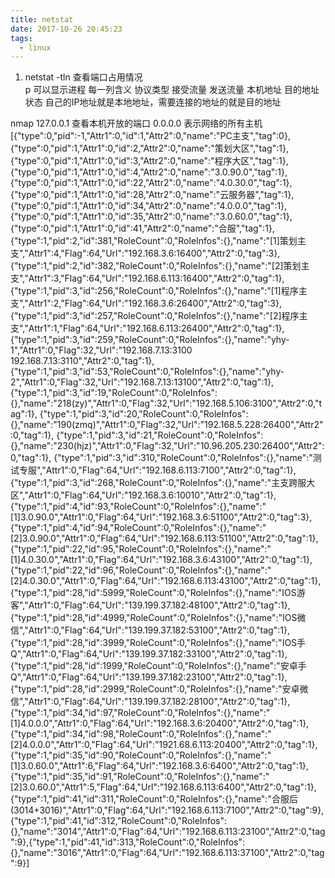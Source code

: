 ```yaml
---
title: netstat
date: 2017-10-26 20:45:23
tags:
  - linux
---
```

1. netstat -tln 查看端口占用情况\
p 可以显示进程
每一列含义
协议类型  接受流量 发送流量 本机地址 目的地址 状态 
自己的IP地址就是本地地址，需要连接的地址的就是目的地址

nmap 127.0.0.1 查看本机开放的端口
0.0.0.0 表示网络的所有主机
[{"type":0,"pid":-1,"Attr1":0,"id":1,"Attr2":0,"name":"PC主支","tag":0},{"type":0,"pid":1,"Attr1":0,"id":2,"Attr2":0,"name":"策划大区","tag":1},{"type":0,"pid":1,"Attr1":0,"id":3,"Attr2":0,"name":"程序大区","tag":1},{"type":0,"pid":1,"Attr1":0,"id":4,"Attr2":0,"name":"3.0.90.0","tag":1},{"type":0,"pid":1,"Attr1":0,"id":22,"Attr2":0,"name":"4.0.30.0","tag":1},{"type":0,"pid":1,"Attr1":0,"id":28,"Attr2":0,"name":"云服务器","tag":1},{"type":0,"pid":1,"Attr1":0,"id":34,"Attr2":0,"name":"4.0.0.0","tag":1},{"type":0,"pid":1,"Attr1":0,"id":35,"Attr2":0,"name":"3.0.60.0","tag":1},{"type":0,"pid":1,"Attr1":0,"id":41,"Attr2":0,"name":"合服","tag":1},{"type":1,"pid":2,"id":381,"RoleCount":0,"RoleInfos":{},"name":"[1]策划主支","Attr1":4,"Flag":64,"Url":"192.168.3.6:16400","Attr2":0,"tag":3},{"type":1,"pid":2,"id":382,"RoleCount":0,"RoleInfos":{},"name":"[2]策划主支","Attr1":3,"Flag":64,"Url":"192.168.6.113:16400","Attr2":0,"tag":1},{"type":1,"pid":3,"id":256,"RoleCount":0,"RoleInfos":{},"name":"[1]程序主支","Attr1":2,"Flag":64,"Url":"192.168.3.6:26400","Attr2":0,"tag":3},{"type":1,"pid":3,"id":257,"RoleCount":0,"RoleInfos":{},"name":"[2]程序主支","Attr1":1,"Flag":64,"Url":"192.168.6.113:26400","Attr2":0,"tag":1},
{"type":1,"pid":3,"id":259,"RoleCount":0,"RoleInfos":{},"name":"yhy-1","Attr1":0,"Flag":32,"Url":"192.168.7.13:3100 192.168.7.13:3110","Attr2":0,"tag":1},
{"type":1,"pid":3,"id":53,"RoleCount":0,"RoleInfos":{},"name":"yhy-2","Attr1":0,"Flag":32,"Url":"192.168.7.13:13100","Attr2":0,"tag":1},
{"type":1,"pid":3,"id":19,"RoleCount":0,"RoleInfos":{},"name":"218(zy)","Attr1":0,"Flag":32,"Url":"192.168.5.106:3100","Attr2":0,"tag":1},
{"type":1,"pid":3,"id":20,"RoleCount":0,"RoleInfos":{},"name":"190(zmq)","Attr1":0,"Flag":32,"Url":"192.168.5.228:26400","Attr2":0,"tag":1},
{"type":1,"pid":3,"id":21,"RoleCount":0,"RoleInfos":{},"name":"230(hjz)","Attr1":0,"Flag":32,"Url":"10.96.205.230:26400","Attr2":0,"tag":1},
{"type":1,"pid":3,"id":310,"RoleCount":0,"RoleInfos":{},"name":"测试专服","Attr1":0,"Flag":64,"Url":"192.168.6.113:7100","Attr2":0,"tag":1},
{"type":1,"pid":3,"id":268,"RoleCount":0,"RoleInfos":{},"name":"主支跨服大区","Attr1":0,"Flag":64,"Url":"192.168.3.6:10010","Attr2":0,"tag":1},
{"type":1,"pid":4,"id":93,"RoleCount":0,"RoleInfos":{},"name":"[1]3.0.90.0","Attr1":0,"Flag":64,"Url":"192.168.3.6:51100","Attr2":0,"tag":3},
{"type":1,"pid":4,"id":94,"RoleCount":0,"RoleInfos":{},"name":"[2]3.0.90.0","Attr1":0,"Flag":64,"Url":"192.168.6.113:51100","Attr2":0,"tag":1},
{"type":1,"pid":22,"id":95,"RoleCount":0,"RoleInfos":{},"name":"[1]4.0.30.0","Attr1":0,"Flag":64,"Url":"192.168.3.6:43100","Attr2":0,"tag":1},
{"type":1,"pid":22,"id":96,"RoleCount":0,"RoleInfos":{},"name":"[2]4.0.30.0","Attr1":0,"Flag":64,"Url":"192.168.6.113:43100","Attr2":0,"tag":1},{"type":1,"pid":28,"id":5999,"RoleCount":0,"RoleInfos":{},"name":"IOS游客","Attr1":0,"Flag":64,"Url":"139.199.37.182:48100","Attr2":0,"tag":1},{"type":1,"pid":28,"id":4999,"RoleCount":0,"RoleInfos":{},"name":"IOS微信","Attr1":0,"Flag":64,"Url":"139.199.37.182:53100","Attr2":0,"tag":1},{"type":1,"pid":28,"id":3999,"RoleCount":0,"RoleInfos":{},"name":"IOS手Q","Attr1":0,"Flag":64,"Url":"139.199.37.182:33100","Attr2":0,"tag":1},{"type":1,"pid":28,"id":1999,"RoleCount":0,"RoleInfos":{},"name":"安卓手Q","Attr1":0,"Flag":64,"Url":"139.199.37.182:23100","Attr2":0,"tag":1},{"type":1,"pid":28,"id":2999,"RoleCount":0,"RoleInfos":{},"name":"安卓微信","Attr1":0,"Flag":64,"Url":"139.199.37.182:28100","Attr2":0,"tag":1},{"type":1,"pid":34,"id":97,"RoleCount":0,"RoleInfos":{},"name":"[1]4.0.0.0","Attr1":0,"Flag":64,"Url":"192.168.3.6:20400","Attr2":0,"tag":1},{"type":1,"pid":34,"id":98,"RoleCount":0,"RoleInfos":{},"name":"[2]4.0.0.0","Attr1":0,"Flag":64,"Url":"1921.68.6.113:20400","Attr2":0,"tag":1},{"type":1,"pid":35,"id":90,"RoleCount":0,"RoleInfos":{},"name":"[1]3.0.60.0","Attr1":6,"Flag":64,"Url":"192.168.3.6:6400","Attr2":0,"tag":1},{"type":1,"pid":35,"id":91,"RoleCount":0,"RoleInfos":{},"name":"[2]3.0.60.0","Attr1":5,"Flag":64,"Url":"192.168.6.113:6400","Attr2":0,"tag":1},{"type":1,"pid":41,"id":311,"RoleCount":0,"RoleInfos":{},"name":"合服后(3014+3016)","Attr1":0,"Flag":64,"Url":"192.168.6.113:7100","Attr2":0,"tag":9},{"type":1,"pid":41,"id":312,"RoleCount":0,"RoleInfos":{},"name":"3014","Attr1":0,"Flag":64,"Url":"192.168.6.113:23100","Attr2":0,"tag":9},{"type":1,"pid":41,"id":313,"RoleCount":0,"RoleInfos":{},"name":"3016","Attr1":0,"Flag":64,"Url":"192.168.6.113:37100","Attr2":0,"tag":9}]
